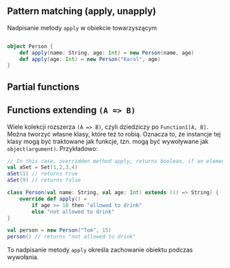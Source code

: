 ## Pattern matching (apply, unapply)

Nadpisanie metody `apply` w obiekcie towarzyszącym 

```scala

object Person {
    def apply(name: String, age: Int) = new Person(name, age)
    def apply(age: Int) = new Person("Karol", age)
}
```

## Partial functions

## Functions extending `(A => B)`

Wiele kolekcji rozszerza `(A => B)`, czyli dziedziczy po `Function1[A, B]`. Można tworzyć własne klasy, które też to robią. Oznacza to, że instancje tej klasy mogą być traktowane jak funkcje, tzn. mogą być wywoływane jak `object(argument)`. Przykładowo:

```scala
// In this case, overridden method apply, returns boolean, if an element belongs to set:
val aSet = Set(1,2,3,4)
aSet(1) // returns true 
aSet(9) // returns false 
```

```scala
class Person(val name: String, val age: Int) extends (() => String) {
    override def apply() =
        if age >= 18 then "allowed to drink"
        else "not allowed to drink"
}

val person = new Person("Tom", 15)
person() // returns "not allowed to drink"
```

To nadpisanie metody `apply` określa zachowanie obiektu podczas wywołania. 
